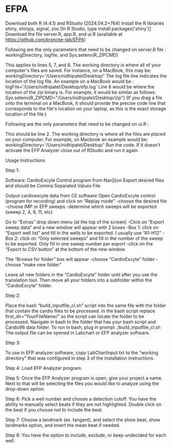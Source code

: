 # EFPA

Download both R (4.4.1) and RStudio (2024.04.2+764)
Install the R libraries shiny, shinyjs, signal, zoo [In R Studio, type install.packages('shiny')]
Download the file server.R, app.R, and ui.R (available at https://github.com/kroncke-lab/EFPA)


Following are the only parameters that need to be changed on server.R file : workingDirectory, logfile, and Sys.setenv(R_ZIPCMD) 

This applies to lines 5, 7, and 8. The working directory is where all of your computer's files are saved. For instance, on a MacBook, this may be: workingDirectory='/Users/nidhipatel/Desktop/'
The log file line indicates the location of the log file. An example on a MacBook would be : logFile='/Users/nidhipatel/Desktop/efp.log' 
Line 8 would be where the location of the zip binary is. For example, it would be similar as follows: Sys.setenv(R_ZIPCMD="/Users/nidhipatel/Desktop/zip")
(If you drag a file onto the terminal on a MacBook, it should provide the precise code line that corresponds to the file's location on your laptop, as this is the exact storage location of the file.)


Following are the only parameters that need to be changed on ui.R : 

This should be line 2. The working directory is where all the files are placed on your computer. For example, on Macbook an example would be: workingDirectory='/Users/nidhipatel/Desktop/'
Run the code. If it doesn’t activate the EFP Analyzer close out of RStudio and run it again. 



Usage Instructions

Step 1: 

Software: CardioExcyte Control program from Nan]i[on
Export desired files and should be Comma Separated Values File

Output cardioexcyte data from CE software
Open CardioExcyte control (program for recording) and click on “Replay mode”
                -choose the desired file
                -choose IMP or EFP sweeps
                -determine which sweeps will be exported (sweep 2, 4, 9, 11, etc)
 
Go to “Extras” drop down menu (at the top of the screen)
    -Click on “Export sweep data” and a new window will appear with 2 boxes
    -Box 1: click on “Export well list” and fill in the wells to be exported.  I usually use “A1-H12”
    -Box 2: click on “Only selected sweeps” and fill in the number of the sweep to be exported.  Only fill in one sweep number per export
    -click on the “Export to CSV button” at the bottom of the new window
 
The “Browse for folder” box will appear
                -choose “CardioExcyte” folder
                -choose “make new folder”
 
Leave all new folders in the “CardioExcyte” folder until after you use the translation tool.  Then move all your folders into a subfolder within the “CardioExcyte” folder.


Step 2: 

Place the bash “build_inputfile_cl.sh” script into the same file with the folder that contain the cardio files to be processed.
In the bash script replace first_dir=”YourFileName/” so the script can locate the folder to be processed. 
Navigate in bash to the folder that has your bash script and Cardio96 data folder.
To run in bash, plug in prompt ./build_inputfile_cl.sh
The output file can be opened in Labchart or EFP analyzer software.

Step 3: 

To use in EFP analyzer software, copy  LabChartInput.txt to the “working directory” that was configured in step 3 of the installation instructions.  

Step 4: Load EFP Analyzer program. 

Step 5: Once the EFP Analyzer program is open, give your project a name. Next to that will be selecting the files you would like to analyze using the drop-down option. 

Step 6: Pick a well number and choose a detection cutoff. You have the ability to manually select beats if they are not highlighted. Double click on the beat if you choose not to include the beat. 

Step 7: Choose a landmark (ex. tangent), and select the show beat, show landmarks option, and invert the mean beat if needed. 

Step 8: You have the option to include, exclude, or keep undecided for each well. 



